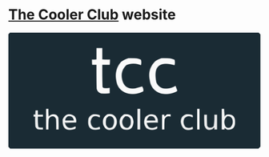 # [The Cooler Club](https://nobodycares.vip) website

<p align="center">
  <img src="assets/img/sherlock-project.svg">
</p>
